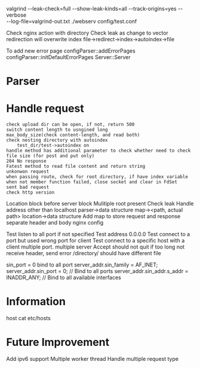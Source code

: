 valgrind --leak-check=full --show-leak-kinds=all --track-origins=yes  --verbose     
     --log-file=valgrind-out.txt          ./webserv config/test.conf

Check nginx action with directory
Check leak as change to vector
redirection will overwrite index
file->redirect->index->autoindex->file

To add new error page
    configParser::addErrorPages
    configParser::initDefaultErrorPages
    Server::Server

# Parser 

# Handle request
    check upload dir can be open, if not, return 500
    switch content length to usngined long
    max_body_size(check content-length, and read both)
    check nesting directory with autoindex
        test_dir/test->autoindex on
    handle method has additional parameter to check whether need to check file size (for post and put only)
    204 No response
    Fatest method to read file content and return string
    unkonwon request
    when passing route, check for root directory, if have index variable
    when not member function failed, close socket and clear in FdSet
    sent bad request
    check http version

Location block before server block
Mulitiple root present
Check leak
Handle address other than localhost
parser->data structure
    map-><path, actual path>
location->data structure
Add map to store request and response
separate header and body
nginx config


Test listen to all port if not specified
Test address 0.0.0.0
Test connect to a port but used wrong port for client
Test connect to a specific host with a client
multiple port.
multiple server
Accept should not quit
if too long not receive header, send error
/directory/ should have different file


sin_port = 0 bind to all port
server_addr.sin_family = AF_INET;
    server_addr.sin_port = 0;  // Bind to all ports
    server_addr.sin_addr.s_addr = INADDR_ANY;  // Bind to all available interfaces

# Information
host cat etc/hosts

# Future Improvement
Add ipv6 support
Multiple worker thread
Handle multiple request type